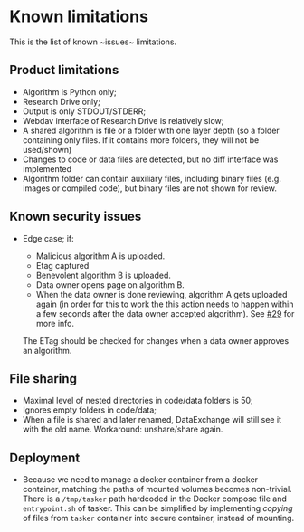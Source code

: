 # Known limitations

This is the list of known ~issues~ limitations.

## Product limitations
* Algorithm is Python only;
* Research Drive only;
* Output is only STDOUT/STDERR;
* Webdav interface of Research Drive is relatively slow;
* A shared algorithm is file or a folder with one layer depth
  (so a folder containing only files. If it contains more folders, they will not be used/shown)
* Changes to code or data files are detected, but no diff interface was implemented
* Algorithm folder can contain auxiliary files, including binary files (e.g. images or compiled code), but binary files are not shown for review.

## Known security issues
* Edge case; if:
  - Malicious algorithm A is uploaded.
  - Etag captured
  - Benevolent algorithm B is uploaded.
  - Data owner opens page on algorithm B.
  - When the data owner is done reviewing, algorithm A gets uploaded again (in order for this to work the this action needs to happen within a few seconds after the data owner accepted algorithm). See [#29](https://git.ia.surfsara.nl/SOIL/secure-container/issues/29) for more info.

  The ETag should be checked for changes when a data owner approves an
  algorithm.

## File sharing
* Maximal level of nested directories in code/data folders is 50;
* Ignores empty folders in code/data;
* When a file is shared and later renamed, DataExchange will still see it with
  the old name. Workaround: unshare/share again.


## Deployment

* Because we need to manage a docker container from a docker container,
  matching the paths of mounted volumes becomes non-trivial. There is a
  `/tmp/tasker` path hardcoded in the Docker compose file and `entrypoint.sh`
  of tasker. This can be simplified by implementing *copying* of files from
  `tasker` container into secure container, instead of mounting.
